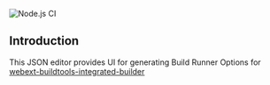 ![Node.js CI](https://github.com/cardinalby/webext-buildtools-options-editor/workflows/Node.js%20CI/badge.svg)
## Introduction
This JSON editor provides UI for generating Build Runner Options for 
[webext-buildtools-integrated-builder](https://github.com/cardinalby/webext-buildtools-integrated-builder)